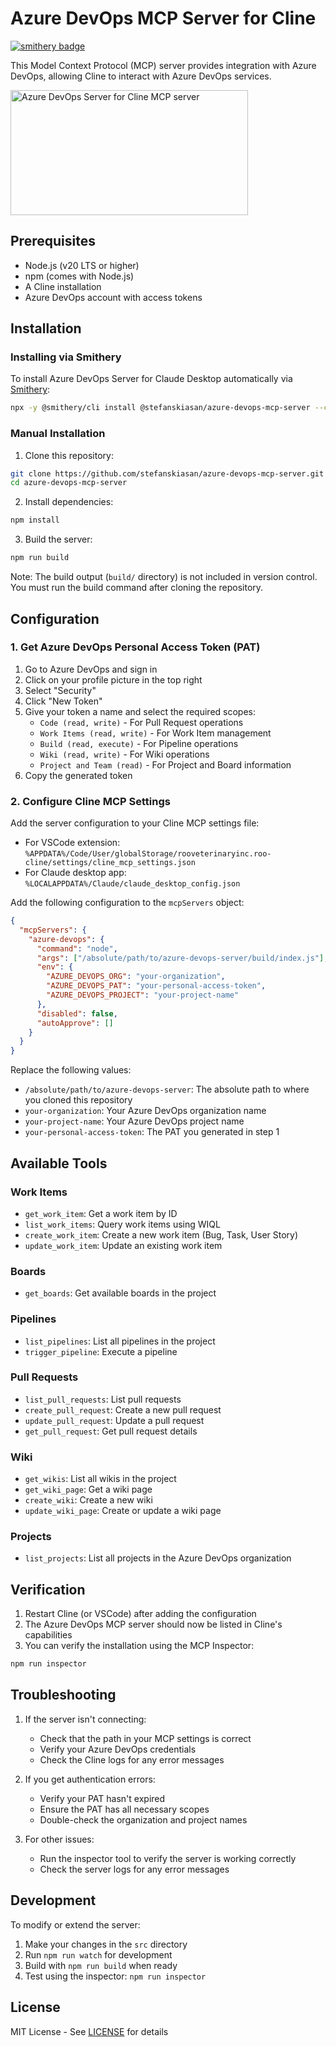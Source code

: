 # Azure DevOps MCP Server for Cline
[![smithery badge](https://smithery.ai/badge/@stefanskiasan/azure-devops-mcp-server)](https://smithery.ai/server/@stefanskiasan/azure-devops-mcp-server)

This Model Context Protocol (MCP) server provides integration with Azure DevOps, allowing Cline to interact with Azure DevOps services.

<a href="https://glama.ai/mcp/servers/jw1m3bd8lw"><img width="380" height="200" src="https://glama.ai/mcp/servers/jw1m3bd8lw/badge" alt="Azure DevOps Server for Cline MCP server" /></a>

## Prerequisites

- Node.js (v20 LTS or higher)
- npm (comes with Node.js)
- A Cline installation
- Azure DevOps account with access tokens

## Installation

### Installing via Smithery

To install Azure DevOps Server for Claude Desktop automatically via [Smithery](https://smithery.ai/server/@stefanskiasan/azure-devops-mcp-server):

```bash
npx -y @smithery/cli install @stefanskiasan/azure-devops-mcp-server --client claude
```

### Manual Installation
1. Clone this repository:
```bash
git clone https://github.com/stefanskiasan/azure-devops-mcp-server.git
cd azure-devops-mcp-server
```

2. Install dependencies:
```bash
npm install
```

3. Build the server:
```bash
npm run build
```

Note: The build output (`build/` directory) is not included in version control. You must run the build command after cloning the repository.

## Configuration

### 1. Get Azure DevOps Personal Access Token (PAT)

1. Go to Azure DevOps and sign in
2. Click on your profile picture in the top right
3. Select "Security"
4. Click "New Token"
5. Give your token a name and select the required scopes:
   - `Code (read, write)` - For Pull Request operations
   - `Work Items (read, write)` - For Work Item management
   - `Build (read, execute)` - For Pipeline operations
   - `Wiki (read, write)` - For Wiki operations
   - `Project and Team (read)` - For Project and Board information
6. Copy the generated token

### 2. Configure Cline MCP Settings

Add the server configuration to your Cline MCP settings file:

- For VSCode extension: `%APPDATA%/Code/User/globalStorage/rooveterinaryinc.roo-cline/settings/cline_mcp_settings.json`
- For Claude desktop app: `%LOCALAPPDATA%/Claude/claude_desktop_config.json`

Add the following configuration to the `mcpServers` object:

```json
{
  "mcpServers": {
    "azure-devops": {
      "command": "node",
      "args": ["/absolute/path/to/azure-devops-server/build/index.js"],
      "env": {
        "AZURE_DEVOPS_ORG": "your-organization",
        "AZURE_DEVOPS_PAT": "your-personal-access-token",
        "AZURE_DEVOPS_PROJECT": "your-project-name"
      },
      "disabled": false,
      "autoApprove": []
    }
  }
}
```

Replace the following values:
- `/absolute/path/to/azure-devops-server`: The absolute path to where you cloned this repository
- `your-organization`: Your Azure DevOps organization name
- `your-project-name`: Your Azure DevOps project name
- `your-personal-access-token`: The PAT you generated in step 1

## Available Tools

### Work Items
- `get_work_item`: Get a work item by ID
- `list_work_items`: Query work items using WIQL
- `create_work_item`: Create a new work item (Bug, Task, User Story)
- `update_work_item`: Update an existing work item

### Boards
- `get_boards`: Get available boards in the project

### Pipelines
- `list_pipelines`: List all pipelines in the project
- `trigger_pipeline`: Execute a pipeline

### Pull Requests
- `list_pull_requests`: List pull requests
- `create_pull_request`: Create a new pull request
- `update_pull_request`: Update a pull request
- `get_pull_request`: Get pull request details

### Wiki
- `get_wikis`: List all wikis in the project
- `get_wiki_page`: Get a wiki page
- `create_wiki`: Create a new wiki
- `update_wiki_page`: Create or update a wiki page

### Projects
- `list_projects`: List all projects in the Azure DevOps organization

## Verification

1. Restart Cline (or VSCode) after adding the configuration
2. The Azure DevOps MCP server should now be listed in Cline's capabilities
3. You can verify the installation using the MCP Inspector:
```bash
npm run inspector
```

## Troubleshooting

1. If the server isn't connecting:
   - Check that the path in your MCP settings is correct
   - Verify your Azure DevOps credentials
   - Check the Cline logs for any error messages

2. If you get authentication errors:
   - Verify your PAT hasn't expired
   - Ensure the PAT has all necessary scopes
   - Double-check the organization and project names

3. For other issues:
   - Run the inspector tool to verify the server is working correctly
   - Check the server logs for any error messages

## Development

To modify or extend the server:

1. Make your changes in the `src` directory
2. Run `npm run watch` for development
3. Build with `npm run build` when ready
4. Test using the inspector: `npm run inspector`

## License

MIT License - See [LICENSE](LICENSE) for details
